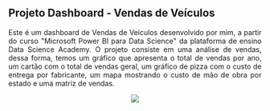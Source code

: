 ## Projeto Dashboard - Vendas de Veículos

<p align="justify">
Este é um dashboard de Vendas de Veículos desenvolvido por mim, a partir do curso "Microsoft Power BI para Data Science" da plataforma de ensino Data Science Academy. O projeto consiste em uma análise de vendas, dessa forma, temos um gráfico que apresenta o total de vendas por ano, um cartão com o total de vendas geral, um gráfico de pizza com o custo de entrega por fabricante, um mapa mostrando o custo de mão de obra por estado e uma matriz de vendas.
<p>
<div align="center">
<img src="https://user-images.githubusercontent.com/69217230/163653809-dcb561bd-4266-47a1-a977-c0b73229193b.gif">
</div>
